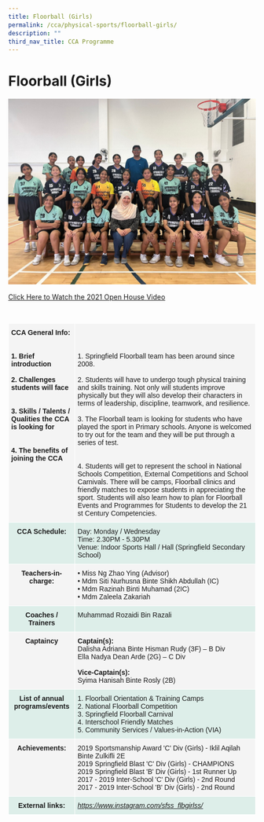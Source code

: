 ```yaml
---
title: Floorball (Girls)
permalink: /cca/physical-sports/floorball-girls/
description: ""
third_nav_title: CCA Programme
---
```


# **Floorball (Girls)**

![](/images/floorballGirlsTeam.jpeg)

[Click Here to Watch the 2021 Open House Video](https://youtu.be/gj1S70I3sJ4)

<br>

  <table style="border-collapse:collapse;border-spacing:0" class="tg"><thead><tr><th style="background-color:#F4F4F4;border-color:#ffffff;border-style:solid;border-width:1px;font-family:Arial, sans-serif;font-size:14px;font-weight:bold;overflow:hidden;padding:10px 5px;text-align:left;vertical-align:top;word-break:normal">CCA General Info:<br><br><br><span style="background-color:transparent">1. Brief introduction </span><br><br><span style="background-color:transparent">2. Challenges students will face </span><br><br><br>3. Skills / Talents / Qualities the CCA is looking for<br><br><span style="background-color:transparent"><br>4. The benefits of joining the CCA</span><br></th><th style="background-color:#F4F4F4;border-color:#ffffff;border-style:solid;border-width:1px;font-family:Arial, sans-serif;font-size:14px;font-weight:normal;overflow:hidden;padding:10px 5px;text-align:left;vertical-align:top;word-break:normal"><br><br><br>1. Springfield Floorball team has been around since 2008.<br><br><span style="background-color:transparent">2. Students will have to undergo tough physical training and skills training. Not only will students improve physically but they will also develop their characters in terms of leadership, discipline, teamwork, and resilience. </span><br><br><span style="background-color:transparent">3. The Floorball team is looking for students who have played the sport in Primary schools. Anyone is welcomed to try out for the team and they will be put through a series of test. </span><br><br><span style="background-color:transparent"><br>4. Students will get to represent the school in National Schools Competition, External Competitions and School Carnivals. There will be camps, Floorball clinics and friendly matches to expose students in appreciating the sport. Students will also learn how to plan for Floorball Events and Programmes for Students to develop the 21 st Century Competencies. </span></th></tr></thead><tbody><tr><td style="background-color:#DDEEE9;border-color:#ffffff;border-style:solid;border-width:1px;font-family:Arial, sans-serif;font-size:14px;font-weight:bold;overflow:hidden;padding:10px 5px;text-align:center;vertical-align:top;word-break:normal">CCA Schedule:<br></td><td style="background-color:#DDEEE9;border-color:#ffffff;border-style:solid;border-width:1px;font-family:Arial, sans-serif;font-size:14px;overflow:hidden;padding:10px 5px;text-align:left;vertical-align:top;word-break:normal">Day: Monday / Wednesday <br>Time: 2.30PM - 5.30PM<br>Venue: Indoor Sports Hall / Hall (Springfield Secondary School)</td></tr><tr><td style="background-color:#F4F4F4;border-color:#ffffff;border-style:solid;border-width:1px;font-family:Arial, sans-serif;font-size:14px;font-weight:bold;overflow:hidden;padding:10px 5px;text-align:center;vertical-align:top;word-break:normal">Teachers-in-charge:<br></td><td style="background-color:#F4F4F4;border-color:#ffffff;border-style:solid;border-width:1px;font-family:Arial, sans-serif;font-size:14px;overflow:hidden;padding:10px 5px;text-align:left;vertical-align:top;word-break:normal">• Miss Ng Zhao Ying (Advisor)<br>• Mdm Siti Nurhusna Binte Shikh Abdullah (IC)<br>• Mdm Razinah Binti Muhamad (2IC)<br>• Mdm Zaleela Zakariah</td></tr><tr><td style="background-color:#DDEEE9;border-color:#ffffff;border-style:solid;border-width:1px;font-family:Arial, sans-serif;font-size:14px;font-weight:bold;overflow:hidden;padding:10px 5px;text-align:center;vertical-align:top;word-break:normal">Coaches / Trainers<br></td><td style="background-color:#DDEEE9;border-color:#ffffff;border-style:solid;border-width:1px;font-family:Arial, sans-serif;font-size:14px;overflow:hidden;padding:10px 5px;text-align:left;vertical-align:top;word-break:normal">Muhammad Rozaidi Bin Razali<br></td></tr><tr><td style="background-color:#F4F4F4;border-color:#ffffff;border-style:solid;border-width:1px;font-family:Arial, sans-serif;font-size:14px;font-weight:bold;overflow:hidden;padding:10px 5px;text-align:center;vertical-align:top;word-break:normal"> Captaincy</td><td style="background-color:#F4F4F4;border-color:#ffffff;border-style:solid;border-width:1px;font-family:Arial, sans-serif;font-size:14px;overflow:hidden;padding:10px 5px;text-align:left;vertical-align:top;word-break:normal"><span style="font-weight:bold">Captain(s):</span><br>Dalisha Adriana Binte Hisman Rudy (3F) – B Div<br>Ella Nadya Dean Arde (2G) – C Div<br><br><span style="font-weight:bold">Vice-Captain(s):</span><br>Syima Hanisah  Binte Rosly  (2B) </td></tr><tr><td style="background-color:#DDEEE9;border-color:#ffffff;border-style:solid;border-width:1px;font-family:Arial, sans-serif;font-size:14px;font-weight:bold;overflow:hidden;padding:10px 5px;text-align:center;vertical-align:top;word-break:normal">List of annual programs/events</td><td style="background-color:#DDEEE9;border-color:#ffffff;border-style:solid;border-width:1px;font-family:Arial, sans-serif;font-size:14px;overflow:hidden;padding:10px 5px;text-align:left;vertical-align:top;word-break:normal"><span style="background-color:transparent">1. Floorball Orientation &amp; Training Camps </span><br><span style="background-color:transparent">2. National </span>Floorball <span style="background-color:transparent">Competition</span><br><span style="background-color:transparent">3. Springfield Floorball Carnival</span><br><span style="background-color:transparent">4. Interschool Friendly Matches <br>5. Community Services / Values-in-Action (VIA)</span></td></tr><tr><td style="background-color:#F4F4F4;border-color:#ffffff;border-style:solid;border-width:1px;font-family:Arial, sans-serif;font-size:14px;font-weight:bold;overflow:hidden;padding:10px 5px;text-align:center;vertical-align:top;word-break:normal">Achievements:<br></td><td style="background-color:#F4F4F4;border-color:#ffffff;border-style:solid;border-width:1px;font-family:Arial, sans-serif;font-size:14px;overflow:hidden;padding:10px 5px;text-align:left;vertical-align:top;word-break:normal">2019 Sportsmanship Award 'C' Div (Girls) - Iklil Aqilah Binte Zulkifli 2E<br>2019 Springfield Blast 'C' Div (Girls) - CHAMPIONS<br>2019 Springfield Blast 'B' Div (Girls) - 1st Runner Up<br>2017 - 2019 Inter-School 'C' Div (Girls) - 2nd Round<br>2017 - 2019 Inter-School 'B' Div (Girls) - 2nd Round</td></tr><tr><td style="background-color:#DDEEE9;border-color:#ffffff;border-style:solid;border-width:1px;font-family:Arial, sans-serif;font-size:14px;font-weight:bold;overflow:hidden;padding:10px 5px;text-align:center;vertical-align:top;word-break:normal">External links:<br></td><td style="background-color:#DDEEE9;border-color:#ffffff;border-style:solid;border-width:1px;color:#00F;font-family:Arial, sans-serif;font-size:14px;font-style:italic;overflow:hidden;padding:10px 5px;text-align:left;text-decoration:underline;vertical-align:top;word-break:normal"><a href="https://www.instagram.com/sfss_flbgirlss/">https://www.instagram.com/sfss_flbgirlss/</a></td></tr></tbody></table>